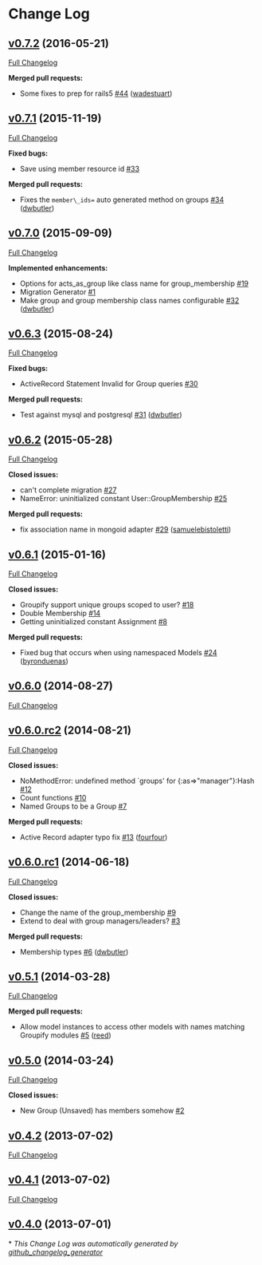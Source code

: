 # Change Log

## [v0.7.2](https://github.com/dwbutler/groupify/tree/v0.7.2) (2016-05-21)
[Full Changelog](https://github.com/dwbutler/groupify/compare/v0.7.1...v0.7.2)

**Merged pull requests:**

-  Some fixes to prep for rails5 [\#44](https://github.com/dwbutler/groupify/pull/44) ([wadestuart](https://github.com/wadestuart))

## [v0.7.1](https://github.com/dwbutler/groupify/tree/v0.7.1) (2015-11-19)
[Full Changelog](https://github.com/dwbutler/groupify/compare/v0.7.0...v0.7.1)

**Fixed bugs:**

- Save using member resource id [\#33](https://github.com/dwbutler/groupify/issues/33)

**Merged pull requests:**

- Fixes the `member\_ids=` auto generated method on groups [\#34](https://github.com/dwbutler/groupify/pull/34) ([dwbutler](https://github.com/dwbutler))

## [v0.7.0](https://github.com/dwbutler/groupify/tree/v0.7.0) (2015-09-09)
[Full Changelog](https://github.com/dwbutler/groupify/compare/v0.6.3...v0.7.0)

**Implemented enhancements:**

- Options for acts\_as\_group like class name for group\_membership [\#19](https://github.com/dwbutler/groupify/issues/19)
- Migration Generator [\#1](https://github.com/dwbutler/groupify/issues/1)
- Make group and group membership class names configurable [\#32](https://github.com/dwbutler/groupify/pull/32) ([dwbutler](https://github.com/dwbutler))

## [v0.6.3](https://github.com/dwbutler/groupify/tree/v0.6.3) (2015-08-24)
[Full Changelog](https://github.com/dwbutler/groupify/compare/v0.6.2...v0.6.3)

**Fixed bugs:**

- ActiveRecord Statement Invalid for Group queries [\#30](https://github.com/dwbutler/groupify/issues/30)

**Merged pull requests:**

- Test against mysql and postgresql [\#31](https://github.com/dwbutler/groupify/pull/31) ([dwbutler](https://github.com/dwbutler))

## [v0.6.2](https://github.com/dwbutler/groupify/tree/v0.6.2) (2015-05-28)
[Full Changelog](https://github.com/dwbutler/groupify/compare/v0.6.1...v0.6.2)

**Closed issues:**

- can't complete migration [\#27](https://github.com/dwbutler/groupify/issues/27)
- NameError: uninitialized constant User::GroupMembership [\#25](https://github.com/dwbutler/groupify/issues/25)

**Merged pull requests:**

- fix association name in mongoid adapter [\#29](https://github.com/dwbutler/groupify/pull/29) ([samuelebistoletti](https://github.com/samuelebistoletti))

## [v0.6.1](https://github.com/dwbutler/groupify/tree/v0.6.1) (2015-01-16)
[Full Changelog](https://github.com/dwbutler/groupify/compare/v0.6.0...v0.6.1)

**Closed issues:**

- Groupify support unique groups scoped to user? [\#18](https://github.com/dwbutler/groupify/issues/18)
- Double Membership [\#14](https://github.com/dwbutler/groupify/issues/14)
- Getting uninitialized constant Assignment [\#8](https://github.com/dwbutler/groupify/issues/8)

**Merged pull requests:**

- Fixed bug that occurs when using namespaced Models [\#24](https://github.com/dwbutler/groupify/pull/24) ([byronduenas](https://github.com/byronduenas))

## [v0.6.0](https://github.com/dwbutler/groupify/tree/v0.6.0) (2014-08-27)
[Full Changelog](https://github.com/dwbutler/groupify/compare/v0.6.0.rc2...v0.6.0)

## [v0.6.0.rc2](https://github.com/dwbutler/groupify/tree/v0.6.0.rc2) (2014-08-21)
[Full Changelog](https://github.com/dwbutler/groupify/compare/v0.6.0.rc1...v0.6.0.rc2)

**Closed issues:**

- NoMethodError: undefined method `groups' for {:as=\>"manager"}:Hash [\#12](https://github.com/dwbutler/groupify/issues/12)
- Count functions [\#10](https://github.com/dwbutler/groupify/issues/10)
- Named Groups to be a Group [\#7](https://github.com/dwbutler/groupify/issues/7)

**Merged pull requests:**

- Active Record adapter typo fix [\#13](https://github.com/dwbutler/groupify/pull/13) ([fourfour](https://github.com/fourfour))

## [v0.6.0.rc1](https://github.com/dwbutler/groupify/tree/v0.6.0.rc1) (2014-06-18)
[Full Changelog](https://github.com/dwbutler/groupify/compare/v0.5.1...v0.6.0.rc1)

**Closed issues:**

- Change the name of the group\_membership [\#9](https://github.com/dwbutler/groupify/issues/9)
- Extend to deal with group managers/leaders? [\#3](https://github.com/dwbutler/groupify/issues/3)

**Merged pull requests:**

- Membership types [\#6](https://github.com/dwbutler/groupify/pull/6) ([dwbutler](https://github.com/dwbutler))

## [v0.5.1](https://github.com/dwbutler/groupify/tree/v0.5.1) (2014-03-28)
[Full Changelog](https://github.com/dwbutler/groupify/compare/v0.5.0...v0.5.1)

**Merged pull requests:**

- Allow model instances to access other models with names matching Groupify modules [\#5](https://github.com/dwbutler/groupify/pull/5) ([reed](https://github.com/reed))

## [v0.5.0](https://github.com/dwbutler/groupify/tree/v0.5.0) (2014-03-24)
[Full Changelog](https://github.com/dwbutler/groupify/compare/v0.4.2...v0.5.0)

**Closed issues:**

- New Group \(Unsaved\) has members somehow [\#2](https://github.com/dwbutler/groupify/issues/2)

## [v0.4.2](https://github.com/dwbutler/groupify/tree/v0.4.2) (2013-07-02)
[Full Changelog](https://github.com/dwbutler/groupify/compare/v0.4.1...v0.4.2)

## [v0.4.1](https://github.com/dwbutler/groupify/tree/v0.4.1) (2013-07-02)
[Full Changelog](https://github.com/dwbutler/groupify/compare/v0.4.0...v0.4.1)

## [v0.4.0](https://github.com/dwbutler/groupify/tree/v0.4.0) (2013-07-01)


\* *This Change Log was automatically generated by [github_changelog_generator](https://github.com/skywinder/Github-Changelog-Generator)*